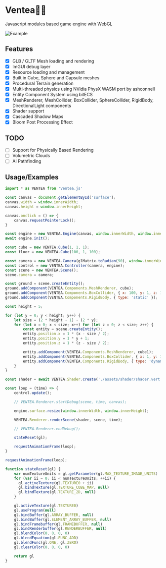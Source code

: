 # Ventea🍃🍵
Javascript modules based game engine with WebGL

![Example](https://xirei.moe/uploader/?f=s0jauiww.jpg)

## Features
- [x] GLB / GLTF Mesh loading and rendering
- [x] ImGUI debug layer
- [x] Resource loading and management
- [x] Built in Cube, Sphere and Capsule meshes
- [x] Procedural Terrain generation
- [x] Multi-threaded physics using NVidia PhysX WASM port by ashconnell
- [x] Entity Component System using bitECS
- [x] MeshRenderer, MeshCollider, BoxCollider, SphereCollider, RigidBody, DirectionalLight components
- [x] Shader support
- [x] Cascaded Shadow Maps
- [x] Bloom Post Processing Effect

## TODO
- [ ] Support for Physically Based Rendering
- [ ] Volumetric Clouds
- [ ] AI Pathfinding

## Usage/Examples

```javascript
import * as VENTEA from 'Ventea.js'

const canvas = document.getElementById('surface');
canvas.width = window.innerWidth;
canvas.height = window.innerHeight;

canvas.onclick = () => {
    canvas.requestPointerLock();
}

const engine = new VENTEA.Engine(canvas, window.innerWidth, window.innerHeight);
await engine.init();

const cube = new VENTEA.Cube(1, 1, 1);
const floor = new VENTEA.Cube(100, 1, 100);

const camera = new VENTEA.Camera(glMatrix.toRadian(90), window.innerWidth / window.innerHeight, 0.1, 500);
const control = new VENTEA.Controller(camera, engine);
const scene = new VENTEA.Scene();
scene.camera = camera;

const ground = scene.createEntity();
ground.addComponent(VENTEA.Components.MeshRenderer, cube);
ground.addComponent(VENTEA.Components.BoxCollider, { x: 100, y: 1, z: 100 });
ground.addComponent(VENTEA.Components.RigidBody, { type: 'static' });

const height = 5;

for (let y = 0; y < height; y++) {
    let size = (2 * height - 1) - (2 * y);
    for (let x = 0; x < size; x++) for (let z = 0; z < size; z++) {
        const entity = scene.createEntity();
        entity.position.x = 1 * (x - size / 2);
        entity.position.y = 1 * y + 1;
        entity.position.z = 1 * (z - size / 2);

        entity.addComponent(VENTEA.Components.MeshRenderer, cube1);
        entity.addComponent(VENTEA.Components.BoxCollider, { x: 1, y: 1, z: 1 });
        entity.addComponent(VENTEA.Components.RigidBody, { type: 'dynamic' });
    }
}

const shader = await VENTEA.Shader.create('./assets/shader/shader.vert', './assets/shader/shader.frag');

const loop = (time) => {
    control.update();

    // VENTEA.Renderer.startDebug(scene, time, canvas);

    engine.surface.resize(window.innerWidth, window.innerHeight);

    VENTEA.Renderer.renderScene(shader, scene, time);

    // VENTEA.Renderer.endDebug();

    stateReset(gl);

    requestAnimationFrame(loop);
}

requestAnimationFrame(loop);

function stateReset(gl) {
    var numTextureUnits = gl.getParameter(gl.MAX_TEXTURE_IMAGE_UNITS)
    for (var ii = 0; ii < numTextureUnits; ++ii) {
      gl.activeTexture(gl.TEXTURE0 + ii)
      gl.bindTexture(gl.TEXTURE_CUBE_MAP, null)
      gl.bindTexture(gl.TEXTURE_2D, null)
    }

    gl.activeTexture(gl.TEXTURE0)
    gl.useProgram(null)
    gl.bindBuffer(gl.ARRAY_BUFFER, null)
    gl.bindBuffer(gl.ELEMENT_ARRAY_BUFFER, null)
    gl.bindFramebuffer(gl.FRAMEBUFFER, null)
    gl.bindRenderbuffer(gl.RENDERBUFFER, null)
    gl.blendColor(0, 0, 0, 0)
    gl.blendEquation(gl.FUNC_ADD)
    gl.blendFunc(gl.ONE, gl.ZERO)
    gl.clearColor(0, 0, 0, 0)

    return gl
}
```

